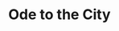 ---
pid: RS205
title: Ode to the City
location_transcription: Rittenhouse Sq
zipcode: '19125'
outside_phl: 
neighborhood: Fishtown,Kensington
age: '35'
age_range: 30-39
instagram: 
image_file_name: RS_205.jpg
proposal_transcription: Give Center City real estate to scheduled cultural awareness
  and immigrant celebrations to really CELEBRATE the diversity that makes this city
  (and tis country) great.
topic: Culture,Immigration,Inclusivity,Philadelphia,Race Ethnicity
topic_summary: 0, 0, 0, 0, 0
type: Other No Form
keywords_other: 
credit: 
image_labels: 
twitter: 
facebook: 
permalink: "/monuments/rs205/"
layout: item-page
---